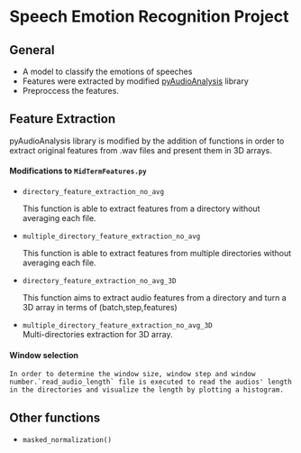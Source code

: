 # Speech Emotion Recognition Project

## General
- A model to classify the emotions of speeches
- Features were extracted by modified [pyAudioAnalysis](https://github.com/tyiannak/pyAudioAnalysis) library
- Preproccess the features.





## Feature Extraction
pyAudioAnalysis library is modified by the addition of functions in order to extract original features from .wav files and present them in 3D arrays.

#### Modifications to `MidTermFeatures.py` 

-  `directory_feature_extraction_no_avg`<br/>

    This function is able to extract features from a directory without averaging each file.
   &NewLine;

-  `multiple_directory_feature_extraction_no_avg`<br/>

    This function is able to extract features from multiple directories without averaging each file. 
   &NewLine;

-  `directory_feature_extraction_no_avg_3D`<br/>

    This function aims to extract audio features from a directory and turn a 3D array in terms of  (batch,step,features)
   &NewLine;

-  `multiple_directory_feature_extraction_no_avg_3D`<br/>
    Multi-directories extraction for 3D array.

#### Window selection
    In order to determine the window size, window step and window number.`read_audio_length` file is executed to read the audios' length in the directories and visualize the length by plotting a histogram.
## Other functions

- `masked_normalization()`

